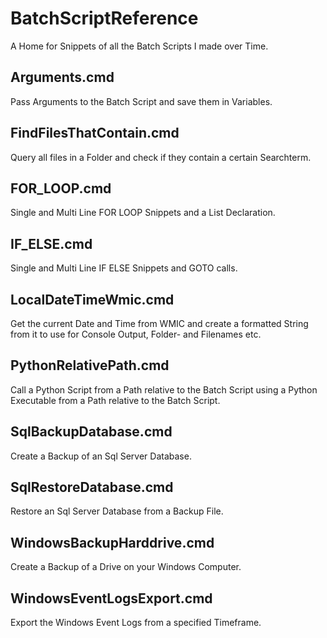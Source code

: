 # BatchScriptReference

A Home for Snippets of all the Batch Scripts I made over Time. 

## Arguments.cmd

Pass Arguments to the Batch Script and save them in Variables.

## FindFilesThatContain.cmd

Query all files in a Folder and check if they contain a certain Searchterm.

## FOR_LOOP.cmd

Single and Multi Line FOR LOOP Snippets and a List Declaration.

## IF_ELSE.cmd

Single and Multi Line IF ELSE Snippets and GOTO calls.

## LocalDateTimeWmic.cmd

Get the current Date and Time from WMIC and create a formatted String from it to use for Console Output, Folder- and Filenames etc.

## PythonRelativePath.cmd

Call a Python Script from a Path relative to the Batch Script using a Python Executable from a Path relative to the Batch Script.

## SqlBackupDatabase.cmd

Create a Backup of an Sql Server Database.

## SqlRestoreDatabase.cmd

Restore an Sql Server Database from a Backup File.

## WindowsBackupHarddrive.cmd

Create a Backup of a Drive on your Windows Computer.

## WindowsEventLogsExport.cmd

Export the Windows Event Logs from a specified Timeframe.